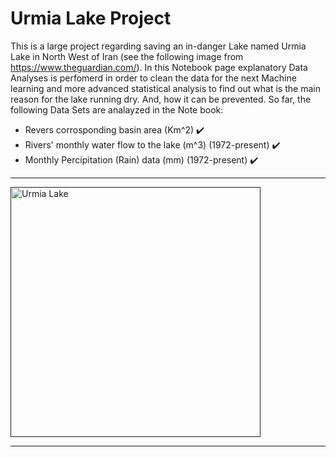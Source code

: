 # Urmia Lake Project 

This is a large project regarding saving an in-danger Lake named Urmia Lake in North West of Iran (see the following image from https://www.theguardian.com/). In this Notebook page explanatory Data Analyses is perfomerd in order to clean the data for the next Machine learning and more advanced statistical analysis to find out what is the main reason for the lake running dry. And, how it can be prevented. 
So far, the following Data Sets are analayzed in the Note book:  

* Revers corrosponding basin area (Km^2) :heavy_check_mark:
* Rivers' monthly water flow to the lake (m^3) (1972-present) :heavy_check_mark:
* Monthly Percipitation (Rain)  data (mm) (1972-present) :heavy_check_mark:


___
<a href=''> <img src='https://i.guim.co.uk/img/static/sys-images/Guardian/Pix/pictures/2015/1/23/1421981805869/e1d6a83b-c92e-469b-8cb1-a5e14e05174e-1020x994.jpeg?width=445&quality=45&auto=format&fit=max&dpr=2&s=591cb8a9ba42ef64d259af6dfb334267' alt="Urmia Lake" width="400" height="400" /></a>
___



